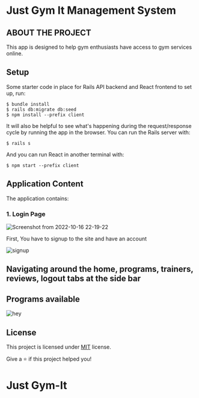 # Just Gym It Management System
## ABOUT THE PROJECT

This app is designed to help gym enthusiasts have access to gym services online. 

## Setup

Some starter code in place for Rails API backend and React frontend to set up, run:

```Terminal
$ bundle install
$ rails db:migrate db:seed
$ npm install --prefix client
```

It will also be helpful to see what's happening during the request/response cycle by running the
app in the browser. You can run the Rails server with:

```Terminal
$ rails s
```

And you can run React in another terminal with:

```Terminal
$ npm start --prefix client
```

## Application Content
The application contains:

### 1. Login Page

![Screenshot from 2022-10-16 22-19-22](https://user-images.githubusercontent.com/73560150/196054066-4ebdf937-d749-4e97-883f-e7a4ee5d0852.png)

 First, You have to signup to the site and have an account

![signup](https://user-images.githubusercontent.com/86743519/195870068-8fa56079-248f-4b32-a26e-f2323242983c.png)

## Navigating around the home, programs, trainers, reviews, logout tabs at the side bar

## Programs available 

![hey](https://user-images.githubusercontent.com/86743519/195868372-5e06e726-eeb4-4ccc-8adc-f9dfc7e6062e.jpeg)

## License

This project is licensed under [MIT](https://opensource.org/licenses/MIT) license.

Give a ⭐️ if this project helped you!

# Just Gym-It
